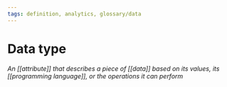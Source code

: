 ```yaml
---
tags: definition, analytics, glossary/data
---
```

#  Data type
*An [[attribute]] that describes a piece of [[data]] based on its values, its [[programming language]], or the operations it can perform*